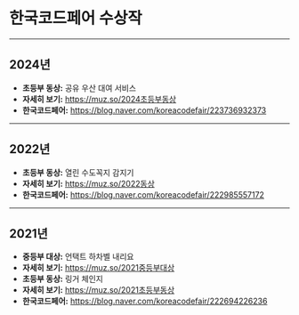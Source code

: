 # 한국코드페어 수상작

---

## 2024년

* **초등부 동상:** 공유 우산 대여 서비스
* **자세히 보기:** https://muz.so/2024초등부동상
* **한국코드페어:** https://blog.naver.com/koreacodefair/223736932373

---

## 2022년

* **초등부 동상:** 열린 수도꼭지 감지기
* **자세히 보기:** https://muz.so/2022동상
* **한국코드페어:** https://blog.naver.com/koreacodefair/222985557172

---

## 2021년

* **중등부 대상:** 언택트 하차벨 내리요
* **자세히 보기:** https://muz.so/2021중등부대상
* **초등부 동상:** 링거 체인지
* **자세히 보기:** https://muz.so/2021초등부동상
* **한국코드페어:** https://blog.naver.com/koreacodefair/222694226236
